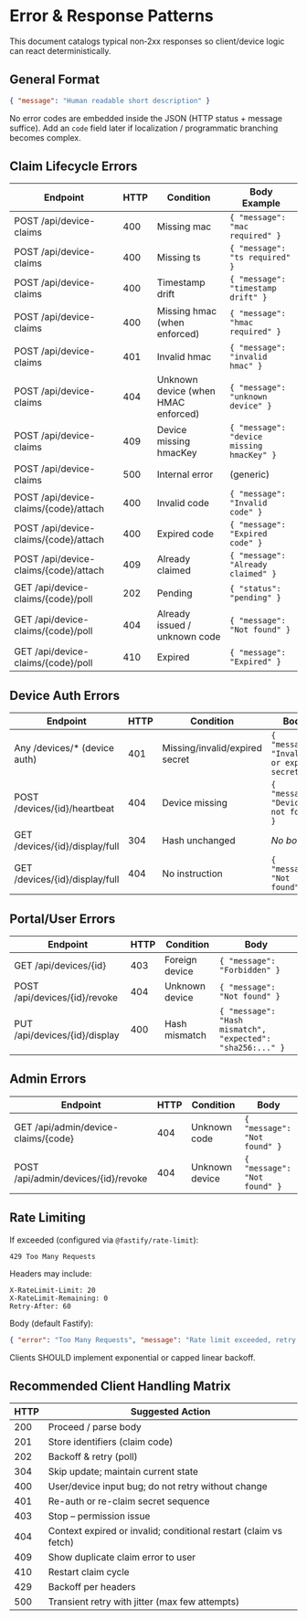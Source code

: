 # Error & Response Patterns

This document catalogs typical non‑2xx responses so client/device logic can react deterministically.

## General Format
```json
{ "message": "Human readable short description" }
```
No error codes are embedded inside the JSON (HTTP status + message suffice). Add an `code` field later if localization / programmatic branching becomes complex.

## Claim Lifecycle Errors
| Endpoint | HTTP | Condition | Body Example |
| -------- | ---- | --------- | ------------ |
| POST /api/device-claims | 400 | Missing mac | `{ "message": "mac required" }` |
| POST /api/device-claims | 400 | Missing ts | `{ "message": "ts required" }` |
| POST /api/device-claims | 400 | Timestamp drift | `{ "message": "timestamp drift" }` |
| POST /api/device-claims | 400 | Missing hmac (when enforced) | `{ "message": "hmac required" }` |
| POST /api/device-claims | 401 | Invalid hmac | `{ "message": "invalid hmac" }` |
| POST /api/device-claims | 404 | Unknown device (when HMAC enforced) | `{ "message": "unknown device" }` |
| POST /api/device-claims | 409 | Device missing hmacKey | `{ "message": "device missing hmacKey" }` |
| POST /api/device-claims | 500 | Internal error | (generic) |
| POST /api/device-claims/{code}/attach | 400 | Invalid code | `{ "message": "Invalid code" }` |
| POST /api/device-claims/{code}/attach | 400 | Expired code | `{ "message": "Expired code" }` |
| POST /api/device-claims/{code}/attach | 409 | Already claimed | `{ "message": "Already claimed" }` |
| GET /api/device-claims/{code}/poll | 202 | Pending | `{ "status": "pending" }` |
| GET /api/device-claims/{code}/poll | 404 | Already issued / unknown code | `{ "message": "Not found" }` |
| GET /api/device-claims/{code}/poll | 410 | Expired | `{ "message": "Expired" }` |

## Device Auth Errors
| Endpoint | HTTP | Condition | Body |
| -------- | ---- | --------- | ---- |
| Any /devices/* (device auth) | 401 | Missing/invalid/expired secret | `{ "message": "Invalid or expired secret" }` |
| POST /devices/{id}/heartbeat | 404 | Device missing | `{ "message": "Device not found" }` |
| GET /devices/{id}/display/full | 304 | Hash unchanged | *No body* |
| GET /devices/{id}/display/full | 404 | No instruction | `{ "message": "Not found" }` |

## Portal/User Errors
| Endpoint | HTTP | Condition | Body |
| -------- | ---- | --------- | ---- |
| GET /api/devices/{id} | 403 | Foreign device | `{ "message": "Forbidden" }` |
| POST /api/devices/{id}/revoke | 404 | Unknown device | `{ "message": "Not found" }` |
| PUT /api/devices/{id}/display | 400 | Hash mismatch | `{ "message": "Hash mismatch", "expected": "sha256:..." }` |

## Admin Errors
| Endpoint | HTTP | Condition | Body |
| -------- | ---- | --------- | ---- |
| GET /api/admin/device-claims/{code} | 404 | Unknown code | `{ "message": "Not found" }` |
| POST /api/admin/devices/{id}/revoke | 404 | Unknown device | `{ "message": "Not found" }` |

## Rate Limiting
If exceeded (configured via `@fastify/rate-limit`):
```http
429 Too Many Requests
```
Headers may include:
```
X-RateLimit-Limit: 20
X-RateLimit-Remaining: 0
Retry-After: 60
```
Body (default Fastify):
```json
{ "error": "Too Many Requests", "message": "Rate limit exceeded, retry in 60 seconds", "statusCode": 429 }
```
Clients SHOULD implement exponential or capped linear backoff.

## Recommended Client Handling Matrix
| HTTP | Suggested Action |
| ---- | ---------------- |
| 200 | Proceed / parse body |
| 201 | Store identifiers (claim code) |
| 202 | Backoff & retry (poll) |
| 304 | Skip update; maintain current state |
| 400 | User/device input bug; do not retry without change |
| 401 | Re-auth or re-claim secret sequence |
| 403 | Stop – permission issue |
| 404 | Context expired or invalid; conditional restart (claim vs fetch) |
| 409 | Show duplicate claim error to user |
| 410 | Restart claim cycle |
| 429 | Backoff per headers |
| 500 | Transient retry with jitter (max few attempts) |
